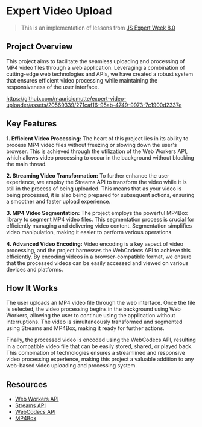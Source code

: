 # Expert Video Upload

> This is an implementation of lessons from [JS Expert Week 8.0](https://github.com/ErickWendel/semana-javascript-expert08)

## Project Overview

This project aims to facilitate the seamless uploading and processing of MP4 video files through a web application. Leveraging a combination of cutting-edge web technologies and APIs, we have created a robust system that ensures efficient video processing while maintaining the responsiveness of the user interface.



https://github.com/mauriciomutte/expert-video-uploader/assets/20569339/271caf16-95ab-4749-9973-7c1900d2337e



## Key Features

**1. Efficient Video Processing:** The heart of this project lies in its ability to process MP4 video files without freezing or slowing down the user's browser. This is achieved through the utilization of the Web Workers API, which allows video processing to occur in the background without blocking the main thread.

**2. Streaming Video Transformation:** To further enhance the user experience, we employ the Streams API to transform the video while it is still in the process of being uploaded. This means that as your video is being processed, it is also being prepared for subsequent actions, ensuring a smoother and faster upload experience.

**3. MP4 Video Segmentation:** The project employs the powerful MP4Box library to segment MP4 video files. This segmentation process is crucial for efficiently managing and delivering video content. Segmentation simplifies video manipulation, making it easier to perform various operations.

**4. Advanced Video Encoding:** Video encoding is a key aspect of video processing, and the project harnesses the WebCodecs API to achieve this efficiently. By encoding videos in a browser-compatible format, we ensure that the processed videos can be easily accessed and viewed on various devices and platforms.

## How It Works

The user uploads an MP4 video file through the web interface. Once the file is selected, the video processing begins in the background using Web Workers, allowing the user to continue using the application without interruptions. The video is simultaneously transformed and segmented using Streams and MP4Box, making it ready for further actions.

Finally, the processed video is encoded using the WebCodecs API, resulting in a compatible video file that can be easily stored, shared, or played back. This combination of technologies ensures a streamlined and responsive video processing experience, making this project a valuable addition to any web-based video uploading and processing system.

## Resources

- [Web Workers API](https://developer.mozilla.org/en-US/docs/Web/API/Web_Workers_API)
- [Streams API](https://developer.mozilla.org/en-US/docs/Web/API/Streams_API)
- [WebCodecs API](https://developer.mozilla.org/en-US/docs/Web/API/WebCodecs_API)
- [MP4Box](https://github.com/gpac/mp4box.js)
